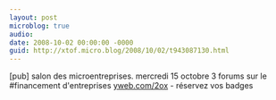 ```yaml
---
layout: post
microblog: true
audio: 
date: 2008-10-02 00:00:00 -0000
guid: http://xtof.micro.blog/2008/10/02/t943087130.html
---
```

[pub] salon des microentreprises. mercredi 15 octobre 3 forums sur le #financement d'entreprises [yweb.com/2ox](http://yweb.com/2ox) - réservez vos badges
